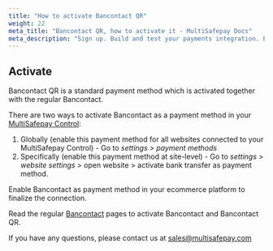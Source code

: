 ```yaml
---
title: "How to activate Bancontact QR"
weight: 22
meta_title: "Bancontact QR, how to activate it - MultiSafepay Docs"
meta_description: "Sign up. Build and test your payments integration. Explore our products and services. Use our API Reference, SDKs, and wrappers. Get support."
---
```


## Activate
Bancontact QR is a standard payment method which is activated together with the regular Bancontact.

There are two ways to activate Bancontact as a payment method in your [MultiSafepay Control](https://merchant.multisafepay.com):

1. Globally (enable this payment method for all websites connected to your MultiSafepay Control) - Go to _settings > payment methods_
2. Specifically (enable this payment method at site-level) - Go to _settings_ > _website settings_ > open website > activate bank transfer as payment method.

Enable Bancontact as payment method in your ecommerce platform to finalize the connection.

Read the regular [Bancontact](/payment-methods/banks/bancontact/#activate) pages to activate Bancontact and Bancontact QR.

If you have any questions, please contact us at <sales@multisafepay.com>
